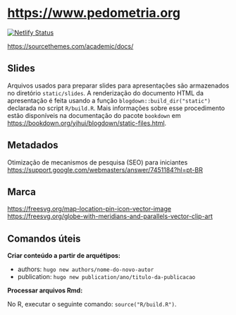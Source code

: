 # https://www.pedometria.org

[![Netlify Status](https://api.netlify.com/api/v1/badges/f2a922a3-8420-4a88-be51-8864373e483d/deploy-status)](https://app.netlify.com/sites/jovial-cori-35adc4/deploys)

https://sourcethemes.com/academic/docs/

## Slides

Arquivos usados para preparar slides para apresentações são armazenados no diretório `static/slides`. A renderização do documento HTML da apresentação é feita usando a função `blogdown::build_dir("static")` declarada no script `R/build.R`. Mais informações sobre esse procedimento estão disponíveis na documentação do pacote `bookdown` em https://bookdown.org/yihui/blogdown/static-files.html.

## Metadados

Otimização de mecanismos de pesquisa (SEO) para iniciantes
https://support.google.com/webmasters/answer/7451184?hl=pt-BR

## Marca

https://freesvg.org/map-location-pin-icon-vector-image
https://freesvg.org/globe-with-meridians-and-parallels-vector-clip-art

## Comandos úteis

__Criar conteúdo a partir de arquétipos:__

* authors: `hugo new authors/nome-do-novo-autor`
* publication: `hugo new publication/ano/titulo-da-publicacao`

__Processar arquivos Rmd:__

No R, executar o seguinte comando: `source("R/build.R")`.

